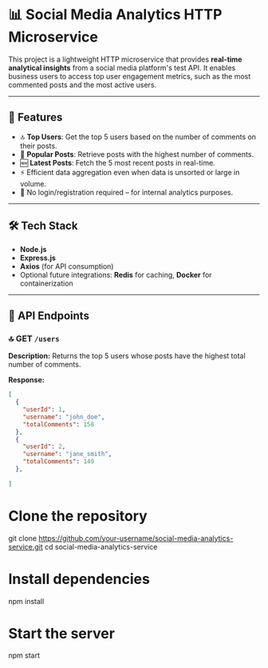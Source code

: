 # 📊 Social Media Analytics HTTP Microservice

This project is a lightweight HTTP microservice that provides **real-time analytical insights** from a social media platform's test API. It enables business users to access top user engagement metrics, such as the most commented posts and the most active users.

---

## 🚀 Features

- 🔝 **Top Users**: Get the top 5 users based on the number of comments on their posts.
- 📰 **Popular Posts**: Retrieve posts with the highest number of comments.
- 🆕 **Latest Posts**: Fetch the 5 most recent posts in real-time.
- ⚡ Efficient data aggregation even when data is unsorted or large in volume.
- 🔐 No login/registration required – for internal analytics purposes.

---

## 🛠️ Tech Stack

- **Node.js**
- **Express.js**
- **Axios** (for API consumption)
- Optional future integrations: **Redis** for caching, **Docker** for containerization

---

## 📌 API Endpoints

### 🔝 GET `/users`

**Description:** Returns the top 5 users whose posts have the highest total number of comments.

**Response:**
```json
[
  {
    "userId": 1,
    "username": "john_doe",
    "totalComments": 158
  },
  {
    "userId": 2,
    "username": "jane_smith",
    "totalComments": 149
  },
  
]
```


# Clone the repository
git clone https://github.com/your-username/social-media-analytics-service.git
cd social-media-analytics-service

# Install dependencies
npm install

# Start the server
npm start
